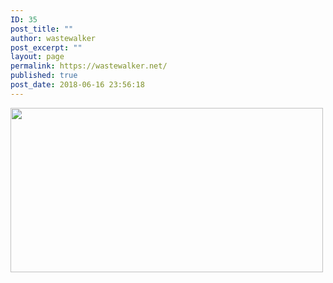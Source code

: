 ```yaml
---
ID: 35
post_title: ""
author: wastewalker
post_excerpt: ""
layout: page
permalink: https://wastewalker.net/
published: true
post_date: 2018-06-16 23:56:18
---
```

<img class="wp-image-179 aligncenter" src="https://wastewalker.net/wp-content/uploads/2018/07/wastewalkerCover-300x158.jpg" alt="" width="500" height="263" />

&nbsp;
<h3 style="text-align: center;"></h3>
<p style="text-align: center;"></p>